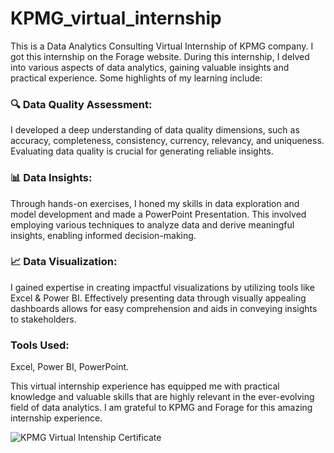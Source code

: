 # KPMG_virtual_internship
This is a Data Analytics Consulting Virtual Internship of KPMG company. I got this internship on the Forage website.
During this internship, I delved into various aspects of data analytics, gaining valuable insights and practical experience. Some highlights of my learning include: 

### 🔍 Data Quality Assessment: 
I developed a deep understanding of data quality dimensions, such as accuracy, completeness, consistency, currency, relevancy, and uniqueness. Evaluating data quality is crucial for generating reliable insights.

### 📊 Data Insights: 
Through hands-on exercises, I honed my skills in data exploration and model development and made a PowerPoint Presentation. This involved employing various techniques to analyze data and derive meaningful insights, enabling informed decision-making.

### 📈 Data Visualization: 
I gained expertise in creating impactful visualizations by utilizing tools like Excel & Power BI. Effectively presenting data through visually appealing dashboards allows for easy comprehension and aids in conveying insights to stakeholders.

### Tools Used:
Excel,
Power BI,
PowerPoint.

This virtual internship experience has equipped me with practical knowledge and valuable skills that are highly relevant in the ever-evolving field of data analytics. I am grateful to KPMG and Forage for this amazing internship experience. 

![KPMG Virtual Intenship Certificate](https://github.com/Aayush2k23/KPMG_virtual_internship/assets/131526402/ad77d6f1-ac4b-4cf5-a8a5-f120554ad989)
